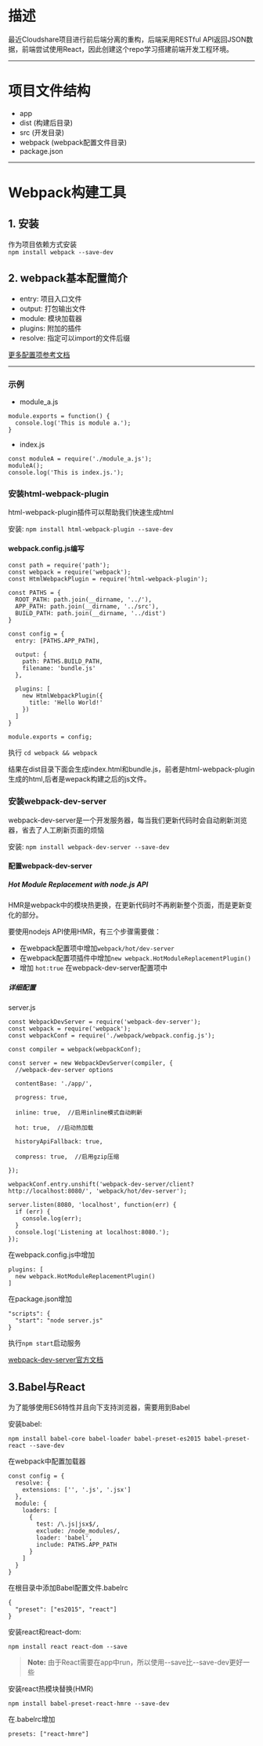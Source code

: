 # 描述
最近Cloudshare项目进行前后端分离的重构，后端采用RESTful API返回JSON数据，前端尝试使用React，因此创建这个repo学习搭建前端开发工程环境。

---
# 项目文件结构
  * app
   * dist (构建后目录)
   * src (开发目录)
   * webpack (webpack配置文件目录)
  * package.json

---
# Webpack构建工具
## 1. 安装
作为项目依赖方式安装<br>
`npm install webpack --save-dev`

## 2. webpack基本配置简介
* entry: 项目入口文件
* output: 打包输出文件
* module: 模块加载器
* plugins: 附加的插件
* resolve: 指定可以import的文件后缀

[更多配置项参考文档](https://github.com/webpack/docs/wiki/configuration#configuration-object-content)

---
### 示例
* module_a.js
```
module.exports = function() {
  console.log('This is module a.');
}
```
* index.js
```
const moduleA = require('./module_a.js');
moduleA();
console.log('This is index.js.');
```

### 安装html-webpack-plugin
html-webpack-plugin插件可以帮助我们快速生成html

安装: `npm install html-webpack-plugin --save-dev`<br>

#### webpack.config.js编写

```
const path = require('path');
const webpack = require('webpack');
const HtmlWebpackPlugin = require('html-webpack-plugin');

const PATHS = {
  ROOT_PATH: path.join(__dirname, '../'),
  APP_PATH: path.join(__dirname, '../src'),
  BUILD_PATH: path.join(__dirname, '../dist')
}

const config = {
  entry: [PATHS.APP_PATH],

  output: {
    path: PATHS.BUILD_PATH,
    filename: 'bundle.js'
  },

  plugins: [
    new HtmlWebpackPlugin({
      title: 'Hello World!'
    })
  ]
}

module.exports = config;
```

执行 `cd webpack && webpack`

结果在dist目录下面会生成index.html和bundle.js，前者是html-webpack-plugin生成的html,后者是wepack构建之后的js文件。

### 安装webpack-dev-server
webpack-dev-server是一个开发服务器，每当我们更新代码时会自动刷新浏览器，省去了人工刷新页面的烦恼

安装: `npm install webpack-dev-server --save-dev`

#### 配置webpack-dev-server

##### Hot Module Replacement with node.js API

HMR是webpack中的模块热更换，在更新代码时不再刷新整个页面，而是更新变化的部分。

要使用nodejs API使用HMR，有三个步骤需要做：
* 在webpack配置项中增加`webpack/hot/dev-server`
* 在webpack配置项插件中增加`new webpack.HotModuleReplacementPlugin()`
* 增加 `hot:true` 在webpack-dev-server配置项中


##### 详细配置

server.js

```
const WebpackDevServer = require('webpack-dev-server');
const webpack = require('webpack');
const webpackConf = require('./webpack/webpack.config.js');

const compiler = webpack(webpackConf);

const server = new WebpackDevServer(compiler, {
  //webpack-dev-server options

  contentBase: './app/',

  progress: true,

  inline: true,  //启用inline模式自动刷新

  hot: true,  //启动热加载

  historyApiFallback: true,

  compress: true,  //启用gzip压缩

});

webpackConf.entry.unshift('webpack-dev-server/client?http://localhost:8080/', 'webpack/hot/dev-server');

server.listen(8080, 'localhost', function(err) {
  if (err) {
    console.log(err);
  }
  console.log('Listening at localhost:8080.');
});
```

在webpack.config.js中增加
```
plugins: [
  new webpack.HotModuleReplacementPlugin()
]
```

在package.json增加
```
"scripts": {
  "start": "node server.js"
}
```

执行`npm start`启动服务

[webpack-dev-server官方文档](http://webpack.github.io/docs/webpack-dev-server.html)

## 3.Babel与React
为了能够使用ES6特性并且向下支持浏览器，需要用到Babel

安装babel:

`npm install babel-core babel-loader babel-preset-es2015 babel-preset-react --save-dev`

在webpack中配置加载器

```
const config = {
  resolve: {
    extensions: ['', '.js', '.jsx']
  },
  module: {
    loaders: [
      {
        test: /\.js|jsx$/,
        exclude: /node_modules/,
        loader: 'babel',
        include: PATHS.APP_PATH
      }
    ]
  }
}
```

在根目录中添加Babel配置文件.babelrc

```
{
  "preset": ["es2015", "react"]
}
```

安装react和react-dom:

`npm install react react-dom --save`

> **Note:** 由于React需要在app中run，所以使用--save比--save-dev更好一些

安装react热模块替换(HMR)

`npm install babel-preset-react-hmre --save-dev`

在.babelrc增加

`presets: ["react-hmre"]`
